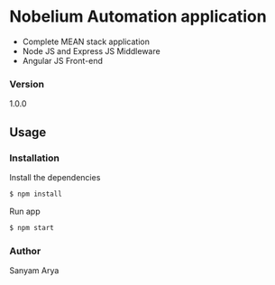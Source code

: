 # Nobelium Automation application

* Complete MEAN stack application
* Node JS and Express JS Middleware
* Angular JS Front-end

### Version
1.0.0

## Usage


### Installation

Install the dependencies

```sh
$ npm install
```
Run app

```sh
$ npm start
```
### Author
Sanyam Arya
